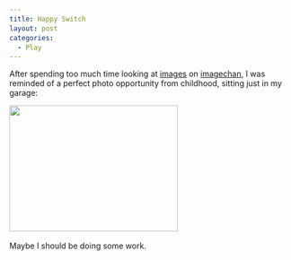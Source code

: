 ```yaml
---
title: Happy Switch
layout: post
categories:
  - Play
---
```

After spending too much time looking at [images](http://imagechan.com/img/4093/) on [imagechan](http://imagechan.com/img/4062/), I was reminded of a perfect photo opportunity from childhood, sitting just in my garage:

[<img class="alignnone size-medium wp-image-222" src="/assets/posts/2008/02/happy_switch-300x225.jpg" alt="" width="300" height="225" srcset="/assets/posts/2008/02/happy_switch-300x225.jpg 300w, /assets/posts/2008/02/happy_switch-400x300.jpg 400w, /assets/posts/2008/02/happy_switch.jpg 500w" sizes="(max-width: 300px) 100vw, 300px" />](/assets/posts/2008/02/happy_switch.jpg)

Maybe I should be doing some work.